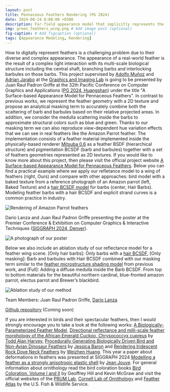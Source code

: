 ```yaml
---
layout: post
title: Pennaceous Feathers Rendering (PG 2024)
date: 2024-08-24 8:00:00 +0300
description: Far-field appearance model that implicitly represents the light scattering from the main biological structures of a feather such as the shaft, barb and barbules accounting for the accurate masking and the medulla structure inside the barbs. The material was implemented as a BSDF material inside the popular physically-based renderer Mitsuba, while the geometry was represented by a 2D texture. # Add post description (optional)
img: green_feathers_wing.png # Add image post (optional)
fig-caption: # Add figcaption (optional)
tags: [Appearance Modeling, Rendering]
---
```


How to digitally represent feathers is a challenging problem due to their diverse and complex appearance. The appearance of a real-world feather is the result of a complex light interaction with its multi-scale biological structure including the central shaft, branching barbs and interlocking barbules on those barbs. This project supervised by [Adolfo Muñoz](https://webdiis.unizar.es/~amunoz/en/) and [Adrian Jarabo](https://webdiis.unizar.es/~ajarabo/) at the [Graphics and Imaging Lab](https://graphics.unizar.es/) is going to be presented by Juan Raul Padron Griffe at the 32th Pacific Conference on Computer Graphics and Applications ([PG 2024, Huangshan](https://pg2024.hsu.edu.cn/)) under the title "A Surface-based Appearance Model for Pennaceous Feathers". In contrast to previous works, we represent the feather geometry with a 2D texture and propose an analytical masking term to accurately combine both the scattering of barb and barbules based on their relative projected areas. In addition, we consider the medulla scattering inside the barbs to approximate structural colors such as blue and green. Thanks to our masking term we can also reproduce view-dependent hue variation effects that we can see in real feathers like the Amazon Parrot feather. The implementation consists of a feather material implemented inside the physically-based renderer [Mitsuba 0.6](https://www.mitsuba-renderer.org/index_old.html) as a feather BSDF (hierarchical structure) and pigmentation BCSDF (barb and barbules) together with a set of feathers geometries represented as 2D textures. If you would like to know more about this project, then please visit the official project website [A Surface-based Appearance Model for Pennaceous Feathers](https://graphics.unizar.es/projects/FeathersAppearance_2024/). Below you can find a practical example where we apply our refletance model to a wing of feathers (right, Ours) and compare with other approaches: bird model with a baked texture from a reference photograph of an Amazon parrot (left, Baked Texture) and a [hair BCSDF model](https://www.cs.cornell.edu/~srm/publications/SG03-hair-abstract.html) for barbs (center, Hair Barbs). Modeling feather barbs with a hair BCSDF and explicit strand curves is a common practice in industry.   

![Rendering of Amazon Parrot feathers]({{site.baseurl}}/assets/img/feathers_appearance_teaser.png)

Dario Lanza and Juan Raul Padron Griffe presenting the poster at the Premier Conference & Exhibition on Computer Graphics & Interactive Techniques ([SIGGRAPH 2024, Denver](https://s2024.siggraph.org/)).  

![A photograph of our poster]({{site.baseurl}}/assets/img/siggraph_feathers_poster.jpg)

Below we also include an ablation study of our reflectance model for a feather wing scene. [Only hair barbs]: Only barbs with a [hair BCSDF](https://www.cs.cornell.edu/~srm/publications/SG03-hair-abstract.html), [Only masking]: Barb and barbules with Hair BCSDF combined with our masking term similar to the [feather microstructure shading model](https://www.sciencedirect.com/science/article/pii/S0097849321002028) from previous work, and [Full]: Adding a diffuse medulla inside the Barb BCSDF. From top to bottom materials for the beautiful northern cardinal, blue-fronted amazon parrot, electus parrot and Brewer’s blackbird.    

![Ablation study of our method]({{site.baseurl}}/assets/img/ablation_bsdf_wing.png)

Team Members: Juan Raul Padron Griffe, [Dario Lanza](https://dariolanza95.github.io/)  

[Github repository](https://github.com/juanraul8/feather-rendering) (Coming soon)

If you are interested in birds and their spectacular feathers, then I would strongly encourage you to take a look at the following works: [A Biologically-Parameterized Feather Model](https://www.cs.ubc.ca/labs/imager/tr/2002/streit2002a/streit.2002a.pdf), [Directional reflectance and milli-scale feather morphology of the African Emerald Cuckoo, Chrysococcyx cupreus](https://www.graphics.cornell.edu/~todd/pcg/Cuckoo.html) by [Todd Alan Harvey](https://toddalanharvey.com/), [Procedurally Generating Biologically Driven Bird and Non-Avian Dinosaur Feathers](https://open.clemson.edu/all_theses/2967/) by [Jessica Baron](https://jrbaron.github.io/) and [Rendering Iridescent Rock Dove Neck Feathers](https://light.informatik.uni-bonn.de/papers/HuangEtAl-RockDoveNeckFeathers-SIGGRAPH2022.pdf) by [Weizhen Huang](https://nl.linkedin.com/in/weizhen-huang-0b32549b). This year a paper about deformations in feathers was presented at SIGGRAPH 2024 [Modelling a feather as a strongly anisotropic elastic shell](https://hal.science/hal-04633434) by [Jean Jouve](https://www.jeanjouve.fr/). For general information about ornithology read the bird coloration books [Bird Coloration. Volume I and II](https://www.hup.harvard.edu/books/9780674018938) by Geoffrey Hill and Kevin McGraw and visit the official websites of the [PRUM Lab](https://prumlab.yale.edu/), [Cornell Lab of Ornithology](https://www.birds.cornell.edu/home/) and [Feather Atlas](https://www.fws.gov/lab/featheratlas/) by the U.S. Fish & Wildlife Service. 